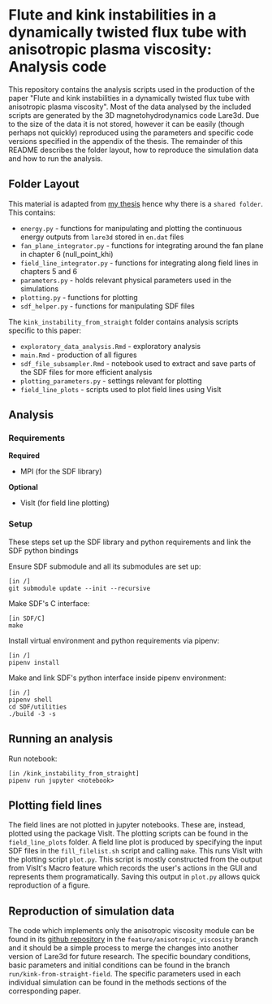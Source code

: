 # Flute and kink instabilities in a dynamically twisted flux tube with anisotropic plasma viscosity: Analysis code

This repository contains the analysis scripts used in the production of the paper "Flute and kink instabilities in a dynamically twisted flux tube with anisotropic plasma viscosity". Most of the data analysed by the included scripts are generated by the 3D magnetohydrodynamics code Lare3d. Due to the size of the data it is not stored, however it can be easily (though perhaps not quickly) reproduced using the parameters and specific code versions specified in the appendix of the thesis. The remainder of this README describes the folder layout, how to reproduce the simulation data and how to run the analysis.

## Folder Layout

This material is adapted from [my thesis](https://github.com/JamieJQuinn/Thesis) hence why there is a `shared folder`. This contains:

- `energy.py` - functions for manipulating and plotting the continuous energy outputs from `lare3d` stored in `en.dat` files
- `fan_plane_integrator.py` - functions for integrating around the fan plane in chapter 6 (null_point_khi)
- `field_line_integrator.py` - functions for integrating along field lines in chapters 5 and 6
- `parameters.py` - holds relevant physical parameters used in the simulations
- `plotting.py` - functions for plotting
- `sdf_helper.py` - functions for manipulating SDF files

The `kink_instability_from_straight` folder contains analysis scripts specific to this paper:

- `exploratory_data_analysis.Rmd` - exploratory analysis
- `main.Rmd` - production of all figures
- `sdf_file_subsampler.Rmd` - notebook used to extract and save parts of the SDF files for more efficient analysis
- `plotting_parameters.py` - settings relevant for plotting
- `field_line_plots` - scripts used to plot field lines using VisIt


## Analysis

### Requirements

**Required**
- MPI (for the SDF library)

**Optional**
- VisIt (for field line plotting)

### Setup

These steps set up the SDF library and python requirements and link the SDF python bindings

Ensure SDF submodule and all its submodules are set up:
```
[in /]
git submodule update --init --recursive
```

Make SDF's C interface:
```
[in SDF/C]
make
```

Install virtual environment and python requirements via pipenv:
```
[in /]
pipenv install
```

Make and link SDF's python interface inside pipenv environment:
```
[in /]
pipenv shell
cd SDF/utilities
./build -3 -s
```

## Running an analysis

Run notebook:
```
[in /kink_instability_from_straight]
pipenv run jupyter <notebook>
```

## Plotting field lines

The field lines are not plotted in jupyter notebooks. These are, instead, plotted using the package VisIt. The plotting scripts can be found in the `field_line_plots` folder. A field line plot is produced by specifying the input SDF files in the `fill_filelist.sh` script and calling `make`. This runs VisIt with the plotting script `plot.py`. This script is mostly constructed from the output from VisIt's Macro feature which records the user's actions in the GUI and represents them programatically. Saving this output in `plot.py` allows quick reproduction of a figure.

## Reproduction of simulation data

The code which implements only the anisotropic viscosity module can be found in its [github repository](https://github.com/jamiejquinn/lare3d) in the `feature/anisotropic_viscosity` branch and it should be a simple process to merge the changes into another version of Lare3d for future research. The specific boundary conditions, basic parameters and initial conditions can be found in the branch `run/kink-from-straight-field`. The specific parameters used in each individual simulation can be found in the methods sections of the corresponding paper.

